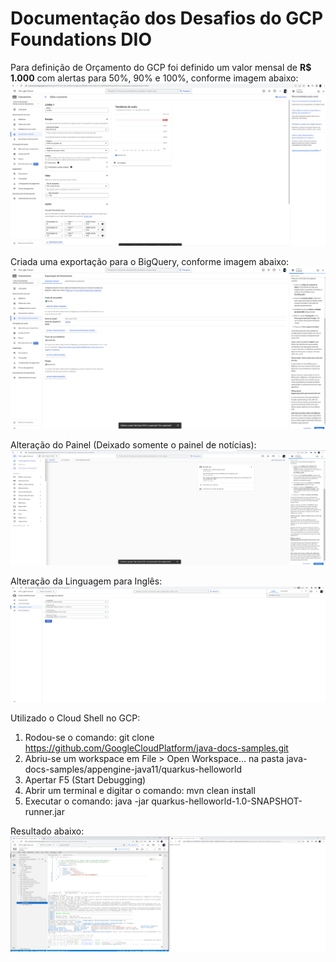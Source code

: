 # Documentação dos Desafios do GCP Foundations DIO

Para definição de Orçamento do GCP foi definido um valor mensal de **R$ 1.000** com alertas para 50%, 90% e 100%, conforme imagem abaixo:
![Limite de Orçamento GCP](/images/billing-project.png?raw=true "Billing GCP")

Criada uma exportação para o BigQuery, conforme imagem abaixo:
![Exportação BigQuery](/images/billing-export.png?raw=true "Export BigQuery")

Alteração do Painel (Deixado somente o painel de notícias):
![Dashboard GCP](/images/dashboard-gcp.png?raw=true "Dashboard GCP")

Alteração da Linguagem para Inglês:
![Mudar Idioma](/images/change-language-gcp.png?raw=true "Change Language")

Utilizado o Cloud Shell no GCP:
1. Rodou-se o comando: git clone https://github.com/GoogleCloudPlatform/java-docs-samples.git
2. Abriu-se um workspace em File > Open Workspace... na pasta java-docs-samples/appengine-java11/quarkus-helloworld
3. Apertar F5 (Start Debugging)
4. Abrir um terminal e digitar o comando: mvn clean install
5. Executar o comando: java -jar quarkus-helloworld-1.0-SNAPSHOT-runner.jar

Resultado abaixo:
![Cloud Shell Challenge](/images/cloud-shell-gcp.png?raw=true "Cloud Shell")
